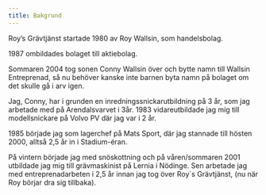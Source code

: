 ```yaml
---
title: Bakgrund
---
```

Roy’s Grävtjänst startade 1980 av Roy Wallsin, som handelsbolag.

1987 ombildades bolaget till aktiebolag.

Sommaren 2004 tog sonen Conny Wallsin över och bytte namn till Wallsin Entreprenad, så nu behöver kanske inte barnen byta namn på bolaget om det skulle gå i arv igen.

Jag, Conny, har i grunden en inredningssnickarutbildning på 3 år, som jag arbetade med på Arendalsvarvet i 3år. 1983 vidareutbildade jag mig till modellsnickare på Volvo PV där jag var i 2 år.

1985 började jag som lagerchef på Mats Sport, där jag stannade till hösten 2000, alltså 2,5 år in i Stadium-éran.

På vintern började jag med snöskottning och på våren/sommaren 2001 utbildade jag mig till grävmaskinist på Lernia i Nödinge. Sen arbetade jag med entreprenadarbeten i 2,5 år innan jag tog över Roy´s Grävtjänst, (nu när Roy börjar dra sig tillbaka).
